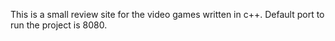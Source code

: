 This is a small review site for the video games written in c++. Default port to run the project is 8080.
